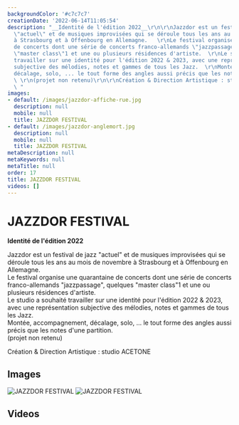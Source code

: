 ```yaml
---
backgroundColor: '#c7c7c7'
creationDate: '2022-06-14T11:05:54'
description: "__Identité de l'édition 2022__\r\n\r\nJazzdor est un festival de jazz
  \"actuel\" et de musiques improvisées qui se déroule tous les ans au mois de novembre
  à Strasbourg et à Offenbourg en Allemagne.   \r\nLe festival organise une quarantaine
  de concerts dont une série de concerts franco-allemands \"jazzpassage\", quelques
  \"master class\"1 et une ou plusieurs résidences d'artiste.  \r\nLe studio a souhaité
  travailler sur une identité pour l'édition 2022 & 2023, avec une représentation
  subjective des mélodies, notes et gammes de tous les Jazz.  \r\nMontée, accompagnement,
  décalage, solo, ... le tout forme des angles aussi précis que les notes d'une partition.
  \ \r\n(projet non retenu)\r\n\r\nCréation & Direction Artistique : studio ACETONE
  \ "
images:
- default: /images/jazzdor-affiche-rue.jpg
  description: null
  mobile: null
  title: JAZZDOR FESTIVAL
- default: /images/jazzdor-anglemort.jpg
  description: null
  mobile: null
  title: JAZZDOR FESTIVAL
metaDescription: null
metaKeywords: null
metaTitle: null
order: 17
title: JAZZDOR FESTIVAL
videos: []
---
```


# JAZZDOR FESTIVAL

__Identité de l'édition 2022__

Jazzdor est un festival de jazz "actuel" et de musiques improvisées qui se déroule tous les ans au mois de novembre à Strasbourg et à Offenbourg en Allemagne.   
Le festival organise une quarantaine de concerts dont une série de concerts franco-allemands "jazzpassage", quelques "master class"1 et une ou plusieurs résidences d'artiste.  
Le studio a souhaité travailler sur une identité pour l'édition 2022 & 2023, avec une représentation subjective des mélodies, notes et gammes de tous les Jazz.  
Montée, accompagnement, décalage, solo, ... le tout forme des angles aussi précis que les notes d'une partition.  
(projet non retenu)

Création & Direction Artistique : studio ACETONE  

## Images

![JAZZDOR FESTIVAL](/images/jazzdor-affiche-rue.jpg)
![JAZZDOR FESTIVAL](/images/jazzdor-anglemort.jpg)

## Videos